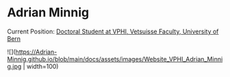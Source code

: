 # Adrian Minnig

Current Position: [Doctoral Student at VPHI, Vetsuisse Faculty, University of Bern](http://www.vphi.ch/ueber_uns/team/minnig_adrian/index_ger.html)

![](https://Adrian-Minnig.github.io/blob/main/docs/assets/images/Website_VPHI_Adrian_Minnig.jpg | width=100)


